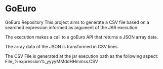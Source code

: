 # GoEuro
GoEuro Repository
This project aims to generate a CSV file based on a searched expression informed as argument of the JAR execution.

The execution makes a call to a goEuro API that returns a JSON array data.

The array data of the JSON is transformed in CSV lines.

The CSV File is generated at the jar execution path as the following aspect: File_%expression%_yyyyMMddHHmmss.CSV

